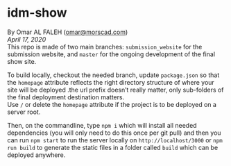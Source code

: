 # idm-show

By Omar AL FALEH (omar@morscad.com)  
_April 17, 2020_  
This repo is made of two main branches: `submission_website` for the submission website, and `master` for the ongoing development of the final show site.  
  
To build locally, checkout the needed branch, update `package.json` so that the `homepage` attribute reflects the right directory structure of where your site will be deployed .the url prefix doesn’t really matter, only sub-folders of the final deployment destination matters.  
Use `/` or delete the `homepage` attribute if the project is to be deployed on a server root. 

  
Then, on the commandline, type `npm i` which will install all needed dependencies (you will only need to do this once per git pull)  and then you can run `npm start` to run the server locally on `http://localhost/3000` or `npm run build` to generate the static files in a folder called `build` which can be deployed anywhere.

